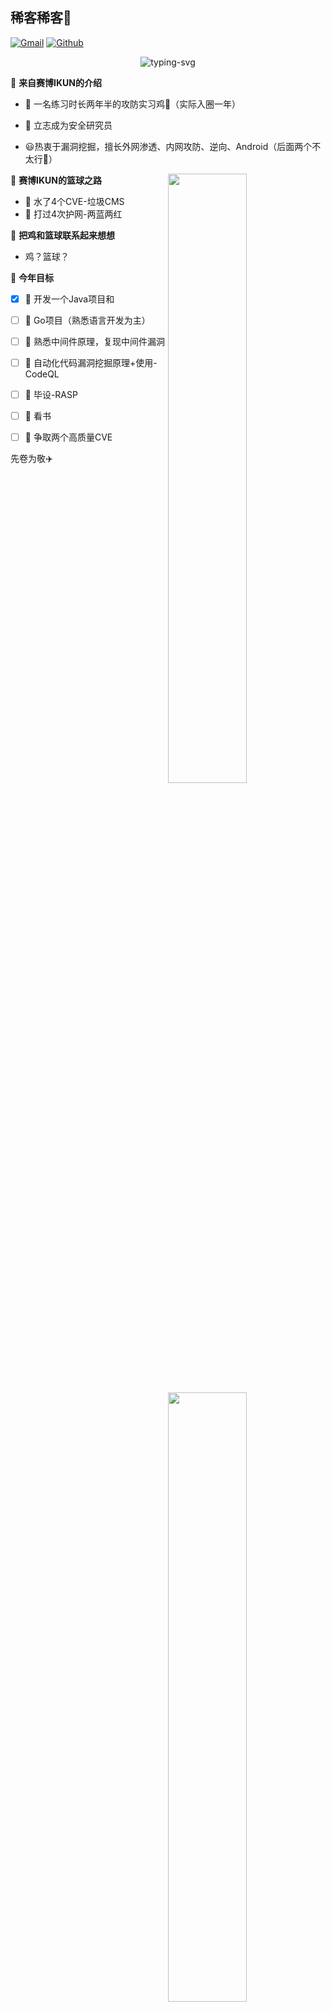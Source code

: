 ##  稀客稀客👋
[![Gmail](https://img.shields.io/badge/-Gmail-c14438?style=flat&logo=Gmail&logoColor=white)](mailto:774781684@qq.com)
[![Github](https://img.shields.io/badge/-Github-000?style=flat&logo=Github&logoColor=white)](https://github.com/CyberIKUN)

<p align="center">
   <img src="https://readme-typing-svg.herokuapp.com?color=28696B&size=21&center=true&lines=第一次鸦片战争养的我;要我怎么去否认;鸡你太美" alt="typing-svg">
</p>


🦃  **来自赛博IKUN的介绍**

 - 🔭 一名练习时长两年半的攻防实习鸡🐓（实际入圈一年）

 - 🌱 立志成为安全研究员
 - 😃热衷于漏洞挖掘，擅长外网渗透、内网攻防、逆向、Android（后面两个不太行🥸）

🐤  **赛博IKUN的篮球之路**
<img width="50%" align="right" src="https://github-readme-stats.vercel.app/api?username=CyberIKUN&show_icons=true&theme=vue&count_private=false" />

- 💩 水了4个CVE-垃圾CMS
- 🤯 打过4次护网-两蓝两红



 🏀  **把鸡和篮球联系起来想想**

 - 鸡？篮球？

🚩 **今年目标**
<img width="50%" align="right" src="https://github-readme-streak-stats.herokuapp.com/?user=Achuan-2" />

- [x] 🎢 开发一个Java项目和
- [ ] 🎢 Go项目（熟悉语言开发为主）
- [ ] 🎈 熟悉中间件原理，复现中间件漏洞
- [ ] 💎 自动化代码漏洞挖掘原理+使用-CodeQL
- [ ] 🎄 毕设-RASP
- [ ] 📖 看书
- [ ] 💪 争取两个高质量CVE



先卷为敬✈️
